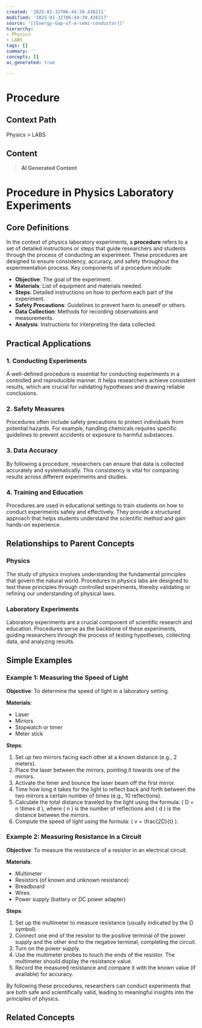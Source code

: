```yaml
---
created: '2025-01-31T06:44:39.438211'
modified: '2025-01-31T06:44:39.438217'
source: '[[Energy-Gap-of-a-semi-conductor]]'
hierarchy:
- Physics
- LABS
tags: []
summary: ''
concepts: []
ai_generated: true

---
```


# Procedure

## Context Path
Physics > LABS

## Content
> **AI Generated Content**
 # Procedure in Physics Laboratory Experiments

## Core Definitions

In the context of physics laboratory experiments, a **procedure** refers to a set of detailed instructions or steps that guide researchers and students through the process of conducting an experiment. These procedures are designed to ensure consistency, accuracy, and safety throughout the experimentation process. Key components of a procedure include:

- **Objective**: The goal of the experiment.
- **Materials**: List of equipment and materials needed.
- **Steps**: Detailed instructions on how to perform each part of the experiment.
- **Safety Precautions**: Guidelines to prevent harm to oneself or others.
- **Data Collection**: Methods for recording observations and measurements.
- **Analysis**: Instructions for interpreting the data collected.

## Practical Applications

### 1. Conducting Experiments

A well-defined procedure is essential for conducting experiments in a controlled and reproducible manner. It helps researchers achieve consistent results, which are crucial for validating hypotheses and drawing reliable conclusions.

### 2. Safety Measures

Procedures often include safety precautions to protect individuals from potential hazards. For example, handling chemicals requires specific guidelines to prevent accidents or exposure to harmful substances.

### 3. Data Accuracy

By following a procedure, researchers can ensure that data is collected accurately and systematically. This consistency is vital for comparing results across different experiments and studies.

### 4. Training and Education

Procedures are used in educational settings to train students on how to conduct experiments safely and effectively. They provide a structured approach that helps students understand the scientific method and gain hands-on experience.

## Relationships to Parent Concepts

### Physics

The study of physics involves understanding the fundamental principles that govern the natural world. Procedures in physics labs are designed to test these principles through controlled experiments, thereby validating or refining our understanding of physical laws.

### Laboratory Experiments

Laboratory experiments are a crucial component of scientific research and education. Procedures serve as the backbone of these experiments, guiding researchers through the process of testing hypotheses, collecting data, and analyzing results.

## Simple Examples

### Example 1: Measuring the Speed of Light

**Objective**: To determine the speed of light in a laboratory setting.

**Materials**:
- Laser
- Mirrors
- Stopwatch or timer
- Meter stick

**Steps**:
1. Set up two mirrors facing each other at a known distance (e.g., 2 meters).
2. Place the laser between the mirrors, pointing it towards one of the mirrors.
3. Activate the timer and bounce the laser beam off the first mirror.
4. Time how long it takes for the light to reflect back and forth between the two mirrors a certain number of times (e.g., 10 reflections).
5. Calculate the total distance traveled by the light using the formula: \( D = n \times d \), where \( n \) is the number of reflections and \( d \) is the distance between the mirrors.
6. Compute the speed of light using the formula: \( v = \frac{2D}{t} \).

### Example 2: Measuring Resistance in a Circuit

**Objective**: To measure the resistance of a resistor in an electrical circuit.

**Materials**:
- Multimeter
- Resistors (of known and unknown resistance)
- Breadboard
- Wires
- Power supply (battery or DC power adapter)

**Steps**:
1. Set up the multimeter to measure resistance (usually indicated by the Ω symbol).
2. Connect one end of the resistor to the positive terminal of the power supply and the other end to the negative terminal, completing the circuit.
3. Turn on the power supply.
4. Use the multimeter probes to touch the ends of the resistor. The multimeter should display the resistance value.
5. Record the measured resistance and compare it with the known value (if available) for accuracy.

By following these procedures, researchers can conduct experiments that are both safe and scientifically valid, leading to meaningful insights into the principles of physics.

## Related Concepts
